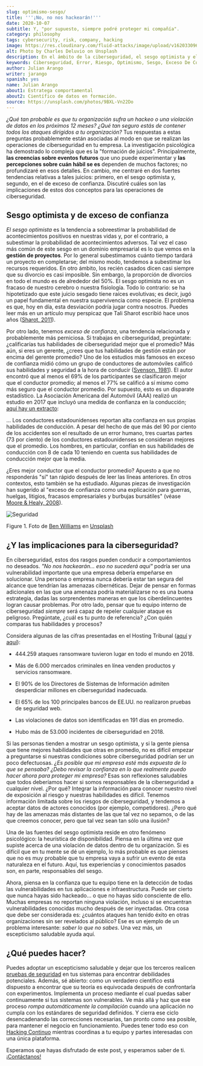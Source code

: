 ```yaml
---
slug: optimismo-sesgo/
title: '''¡No, no nos hackearán!'''
date: 2020-10-07
subtitle: Y, "por supuesto, siempre podré proteger mi compañía".
category: philosophy
tags: cybersecurity, risk, company, hacking
image: https://res.cloudinary.com/fluid-attacks/image/upload/v1620330962/blog/optimism-bias/cover_or7kk2.webp
alt: Photo by Charles Deluvio on Unsplash
description: En el ámbito de la ciberseguridad, el sesgo optimista y el exceso de confianza pueden tener consecuencias generalizadas. Lo comento en este post.
keywords: Ciberseguridad, Error, Riesgo, Optimismo, Sesgo, Exceso De Confianza, Ethical Hacking, Pentesting
author: Julian Arango
writer: jarango
spanish: yes
name: Julian Arango
about1: Estratega comportamental
about2: Científico de datos en formación.
source: https://unsplash.com/photos/9BXL-Vn22Do
---
```


*¿Qué tan probable es que tu organización sufra un hackeo o una
violación de datos en los próximos 12 meses? ¿Qué tan seguro estás de
contener todos los ataques dirigidos a tu organización?* Tus respuestas
a estas preguntas probablemente están asociadas al modo en que se
realizan las operaciones de ciberseguridad en tu empresa. La
investigación psicológica ha demostrado lo compleja que es la
"formación de juicios". Principalmente, **las creencias sobre eventos
futuros** que uno puede experimentar y **las percepciones sobre cuán
hábil se es** dependen de muchos factores; no profundizaré en esos
detalles. En cambio, me centraré en dos fuertes tendencias relativas a
tales juicios: primero, en el sesgo optimista y, segundo, en el de
exceso de confianza. Discutiré cuáles son las implicaciones de estos dos
conceptos para las operaciones de ciberseguridad.

## Sesgo optimista y de exceso de confianza

*El sesgo optimista* es la tendencia a sobreestimar la probabilidad de
acontecimientos positivos en nuestras vidas y, por el contrario, a
subestimar la probabilidad de acontecimientos adversos. Tal vez el caso
más común de este sesgo en un dominio empresarial es lo que vemos en la
**gestión de proyectos**. Por lo general subestimamos cuánto tiempo
tardará un proyecto en completarse; del mismo modo, tendemos a
subestimar los recursos requeridos. En otro ámbito, los recién casados
dicen casi siempre que su divorcio es casi imposible. Sin embargo, la
proporción de divorcios en todo el mundo es de alrededor del 50%. El
sesgo optimista no es un fracaso de nuestro cerebro o nuestra
fisiología. Todo lo contrario: se ha hipotetizado que este juicio
sesgado tiene raíces evolutivas; es decir, jugó un papel fundamental en
nuestra supervivencia como especie. El problema es que, hoy en día, esta
desviación podría jugar contra nosotros. Puedes leer más en un artículo
muy perspicaz que Tali Sharot escribió hace unos años
([Sharot, 2011](https://www.sciencedirect.com/science/article/pii/S0960982211011912)).

Por otro lado, tenemos *exceso de confianza*, una tendencia relacionada
y probablemente más perniciosa. Si trabajas en ciberseguridad,
pregúntate: ¿calificarías tus habilidades de ciberseguridad mejor que
el promedio? Más aún, si eres un gerente, ¿crees que tus habilidades de
gestión están por encima del gerente promedio? Uno de los estudios más
famosos en exceso de confianza midió cómo un grupo de conductores de
automóviles calificó sus habilidades y seguridad a la hora de conducir
([Svenson, 1981](https://www.gwern.net/docs/psychology/1981-svenson.pdf)).
El autor encontró que al menos el 69% de los participantes se
clasificaron mejor que el conductor promedio; al menos el 77% se
calificó a sí mismo como más seguro que el conductor promedio. Por
supuesto, esto es un disparate estadístico. La Asociación Americana del
Automóvil (AAA) realizó un estudio en 2017 que incluyó una medida de
confianza en la conducción;
[aquí hay un extracto](https://newsroom.aaa.com/2018/01/americans-willing-ride-fully-self-driving-cars/):

<quote-box>

…​ Los conductores estadounidenses reportan alta confianza en sus
propias habilidades de conducción. A pesar del hecho de que más del 90
por ciento de los accidentes son el resultado de un error humano, tres
cuartas partes (73 por ciento) de los conductores estadounidenses se
consideran mejores que el promedio. Los hombres, en particular,
confían en sus habilidades de conducción con 8 de cada 10 teniendo en
cuenta sus habilidades de conducción mejor que la media.

</quote-box>

¿Eres mejor conductor que el conductor promedio? Apuesto a que no
responderás "sí" tan rápido después de leer las líneas anteriores. En
otros contextos, esto también se ha estudiado. Algunas piezas de
investigación han sugerido al "exceso de confianza como una explicación
para guerras, huelgas, litigios, fracasos empresariales y burbujas
bursátiles" (véase [Moore &
Healy, 2008](https://www.asc.ohio-state.edu/economics/healy/papers/Moore_Healy-TroubleWithOverconfidence.pdf)).

<div class="imgblock">

![Seguridad](https://res.cloudinary.com/fluid-attacks/image/upload/v1620330960/blog/optimism-bias/security_e9c03q.webp)

<div class="title">

Figure 1. Foto de [Ben
Williams](https://unsplash.com/@d_one?utm_source=unsplash&utm_medium=referral&utm_content=creditCopyText)
en [Unsplash](https://unsplash.com/s/photos/animal-security?utm_source=unsplash&utm_medium=referral&utm_content=creditCopyText)

</div>

</div>

## ¿Y las implicaciones para la ciberseguridad?

En ciberseguridad, estos dos rasgos pueden conducir a comportamientos no
deseados. *"No nos hackearán…​ eso no sucederá aquí"* podría ser una
vulnerabilidad importante que una empresa debería empeñarse en
solucionar. Una persona o empresa nunca debería estar tan segura del
alcance que tendrían las amenazas cibernéticas. Dejar de pensar en
formas adicionales en las que una amenaza podría materializarse no es
una buena estrategia, dadas las sorprendentes maneras en que los
ciberdelincuentes logran causar problemas. Por otro lado, pensar que tu
equipo interno de ciberseguridad *siempre* será capaz de repeler
cualquier ataque es peligroso. Pregúntate, ¿cuál es tu punto de
referencia? ¿Con quién comparas tus habilidades y procesos?

<div>
<cta-banner
buttontxt="Read more"
link="/solutions/security-testing/"
title="Get started with Fluid Attacks' Security Testing solution right now"
/>
</div>

Considera algunas de las cifras presentadas en el Hosting Tribunal
([aquí](https://hostingtribunal.com/blog/hacking-statistics/#gref) y
[aquí](https://hostingtribunal.com/blog/cybersecurity-statistics/)):

- 444.259 ataques ransomware tuvieron lugar en todo el mundo en 2018.

- Más de 6.000 mercados criminales en línea venden productos y
  servicios ransomware.

- El 90% de los Directores de Sistemas de Información admiten
    desperdiciar millones en ciberseguridad inadecuada.

- El 65% de los 100 principales bancos de EE.UU. no realizaron pruebas
  de seguridad web.

- Las violaciones de datos son identificadas en 191 días en promedio.

- Hubo más de 53.000 incidentes de ciberseguridad en 2018.

Si las personas tienden a mostrar un sesgo optimista, y si la gente
piensa que tiene mejores habilidades que otras en promedio, no es
difícil empezar a preguntarse si nuestras condiciones sobre
ciberseguridad podrían ser un poco defectuosas. *¿Es posible que mi
empresa esté más expuesta de lo que se pensaba? ¿Debo revisar la
confianza en lo que realmente puedo hacer ahora para proteger mi
empresa?* Esas son reflexiones saludables que todos deberíamos hacer si
somos responsables de la ciberseguridad a cualquier nivel. ¿Por qué?
Integrar la información para conocer nuestro nivel de exposición al
riesgo y nuestras habilidades es difícil. Tenemos información limitada
sobre los riesgos de ciberseguridad, y tendemos a aceptar datos de
actores conocidos (por ejemplo, competidores). ¿Pero qué hay de las
amenazas más distantes de las que tal vez no sepamos, o de las que
creemos conocer, pero que tal vez sean tan sólo una ilusión?

Una de las fuentes del sesgo optimista reside en otro fenómeno
psicológico: la heurística de disponibilidad. Piensa en la última vez
que supiste acerca de una violación de datos dentro de tu organización.
Si es difícil que en tu mente se dé un ejemplo, lo más probable es que
pienses que no es muy probable que tu empresa vaya a sufrir un evento de
esta naturaleza en el futuro. Aquí, tus experiencias y conocimientos
pasados son, en parte, responsables del sesgo.

Ahora, piensa en la confianza que tu equipo tiene en la detección de
todas las vulnerabilidades en tus aplicaciones e infraestructura. Puede
ser cierto que nunca hayas sido hackeado…​ o que no hayas sido
consciente de ello. Muchas empresas no reportan ninguna violación,
incluso si se encuentran vulnerabilidades conocidas mucho después de ser
inyectadas. Otra cosa que debe ser considerada es: ¿cuántos ataques han
tenido éxito en otras organizaciones sin ser revelados al público? Ese
es un ejemplo de un problema interesante: *saber lo que no sabes*. Una
vez más, un escepticismo saludable ayuda aquí.

## ¿Qué puedes hacer?

Puedes adoptar un escepticismo saludable y dejar que los terceros
realicen [pruebas de seguridad](../../security-testing/) en
tus sistemas para encontrar debilidades potenciales. Además, sé
abierto: como un verdadero científico está dispuesto a encontrar que su
teoría es equivocada después de confrontarla con experimentos.
Implementa un proceso mediante el cual puedas saber continuamente si tus
sistemas son vulnerables. Ve más allá y haz que ese proceso *rompa
automáticamente la compilación* cuando una aplicación no cumpla con los
estándares de seguridad definidos. Y cierra ese ciclo desencadenando las
correcciones necesarias, tan pronto como sea posible, para mantener el
negocio en funcionamiento. Puedes tener todo eso con [Hacking
Continuo](../../services/continuous-hacking/) mientras coordinas a tu
equipo y partes interesadas con una única plataforma.

Esperamos que hayas disfrutado de este post, y esperamos saber de ti.
[¡Contáctanos\!](../../contact-us/)
